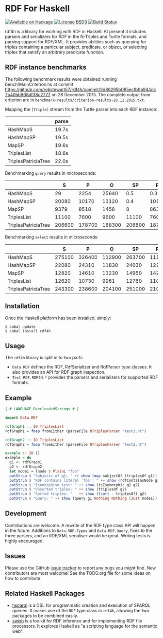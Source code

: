 RDF For Haskell
=====

[![Available on Hackage][badge-hackage]][hackage]
[![License BSD3][badge-license]][license]
[![Build Status][badge-travis]][travis]

[badge-travis]: https://travis-ci.org/robstewart57/rdf4h.png?branch=master
[travis]: https://travis-ci.org/robstewart57/rdf4h
[badge-hackage]: https://img.shields.io/hackage/v/rdf4h.svg
[hackage]: http://hackage.haskell.org/package/rdf4h
[badge-license]: https://img.shields.io/badge/license-BSD3-green.svg?dummy
[license]: https://github.com/robstewart57/rdf4h/blob/master/LICENSE.txt

rdf4h is a library for working with RDF in Haskell. At present it
includes parsers and serializers for RDF in the N-Triples and Turtle
formats, and parsing support for RDF/XML. It provides abilities such
as querying for triples containing a particular subject, predicate, or
object, or selecting triples that satisfy an arbitrary predicate
function.


RDF instance benchmarks
-----------------------

The following benchmark results were obtained running
bench/MainCriterion.hs at commit
https://github.com/robstewart57/rdf4h/commit/3d86295b085ecfb9a944dc7b40bb668df38c2777
on 28 December 2015. The complete output from criterion are in
`benchmark-results/criterion-results-28.12.2015.txt`.

Mapping the `[Triple]` stream from the Turtle parser into each RDF
instance:

|                     | parse |
|---------------------|-------|
| HashMapS            | 19.7s |
| HashMapSP           | 19.5s
| MapSP               | 19.6s |
| TriplesList         | 18.6s |
| TriplesPatriciaTree | 22.0s |

Benchmarking `query` results in microseconds:

|                     | S | P | O | SP | PO | SO | SPO |
|---------------------|---|---|---|----|----|----|-----|
| HashMapS            | 29 | 2254 | 25640 | 0.5 | 0.3 | 4 | 0.5 | 
| HashMapSP           | 20080 | 10170 | 13120 | 0.4 | 10130 | 19810 | 20080 |
| MapSP               | 9379 | 8518 | 1458 | 8 | 8639 | 9221 | 9379 |
| TriplesList         | 11100 | 7600 | 9600 | 11100 | 7600 | 11100 | 1100 |
| TriplesPatriciaTree | 206600 | 178700 | 188300 | 206800 |187400 | 174200 | 173600 |

Benchmarking `select` results in microseconds:

|                     | S | P | O | SP | PO | SO | SPO |
|---------------------|---|---|---|----|----|----|-----|
| HashMapS            | 275100 | 326400 | 112900 | 263700 | 111100 | 96680 | 95630 |
| HashMapSP           | 22080 | 24310 | 11830 | 24030 | 12210 | 15460 | 15690 |
| MapSP               | 12820 | 14610 | 13230 | 14950 | 14270 | 13420 | 14160 |
| TriplesList         | 12620 | 10730 | 9961 | 12760 | 11080 | 11790 | 13080 | 
| TriplesPatriciaTree | 243300 | 238600 | 204100 | 251000 | 210300 | 209400 | 211400 |


Installation
------------

Once the Haskell platform has been installed, simply:

    $ cabal update
    $ cabal install rdf4h


Usage
---

The `rdf4h` library is split in to two parts.

* `Data.RDF` defines the RDF, RdfSerializer and RdfParser
  type classes. It also provides an API for RDF graph inspection.
* `Text.RDF.RDF4H.*` provides the parsers and serializers for
  supported RDF formats.

Example
-------
```haskell
{-# LANGUAGE OverloadedStrings #-}

import Data.RDF

rdfGraph1 :: IO TriplesList
rdfGraph1 = fmap fromEither (parseFile NTriplesParser "test1.nt")

rdfGraph2 :: IO TriplesList
rdfGraph2 = fmap fromEither (parseFile NTriplesParser "test2.nt")

example :: IO ()
example = do
  g1 <- rdfGraph1
  g2 <- rdfGraph2
  let node1 = lnode $ PlainL "foo"
  putStrLn $ "Subjects of g1: " ++ show (map subjectOf (triplesOf g1))
  putStrLn $ "RDF contains literal 'foo': " ++ show (rdfContainsNode g1 node1)
  putStrLn $ "Isomorphism test: " ++ show (isIsomorphic g1 g2)
  putStrLn $ "Unsorted triples: " ++ show (triplesOf g2)
  putStrLn $ "Sorted triples: "   ++ show ((sort . triplesOf) g2)
  putStrLn $ "Query: " ++ show (query g1 Nothing Nothing (Just node1))
```


Development
-----------

Contributions are welcome. A rewrite of the RDF type class API will
happen in the future. Additions to `Data.RDF.Types` and
`Data.RDF.Query`, fixes to the three parsers, and an RDF/XML
serialiser would be great. Writing tests is highly encouraged.


Issues
------

Please use the GitHub [issue
tracker](https://github.com/robstewart57/rdf4h/issues) to report any
bugs you might find. New contributors are most welcome! See the
TODO.org file for some ideas on how to contribute.


Related Haskell Packages
----------------

* [hsparql](http://hackage.haskell.org/package/hsparql/) is a DSL for
  programmatic creation and execution of SPARQL queries. It makes use
  of the `RDF` type class in `rdf4h`, allowing the two packages to be
  combined easily.
* [swish](http://hackage.haskell.org/package/swish) is a toolkit for
  RDF inference and for implementing RDF file processors. It explores
  Haskell as "a scripting language for the semantic web".
